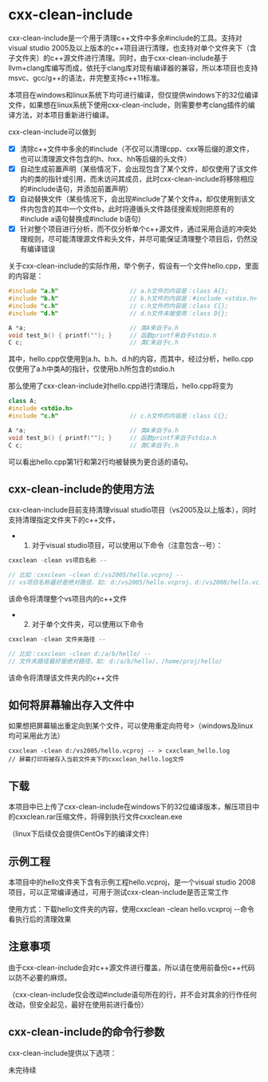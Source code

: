 cxx-clean-include
=====

cxx-clean-include是一个用于清理c++文件中多余#include的工具。支持对visual studio 2005及以上版本的c++项目进行清理，也支持对单个文件夹下（含子文件夹）的c++源文件进行清理。同时，由于cxx-clean-include基于llvm+clang库编写而成，依托于clang库对现有编译器的兼容，所以本项目也支持msvc、gcc/g++的语法，并完整支持c++11标准。

本项目在windows和linux系统下均可进行编译，但仅提供windows下的32位编译文件，如果想在linux系统下使用cxx-clean-include，则需要参考clang插件的编译方法，对本项目重新进行编译。

cxx-clean-include可以做到

- [x] 清除c++文件中多余的#include（不仅可以清理cpp、cxx等后缀的源文件，也可以清理源文件包含的h、hxx、hh等后缀的头文件）
- [x] 自动生成前置声明（某些情况下，会出现包含了某个文件，却仅使用了该文件内的类的指针或引用，而未访问其成员，此时cxx-clean-include将移除相应的#include语句，并添加前置声明）
- [x] 自动替换文件（某些情况下，会出现#include了某个文件a，却仅使用到该文件内包含的其中一个文件b，此时将遵循头文件路径搜索规则把原有的#include a语句替换成#include b语句）
- [x] 针对整个项目进行分析，而不仅分析单个c++源文件，通过采用合适的冲突处理规则，尽可能清理源文件和头文件，并尽可能保证清理整个项目后，仍然没有编译错误

关于cxx-clean-include的实际作用，举个例子，假设有一个文件hello.cpp，里面的内容是：

```cpp
#include "a.h"                    // a.h文件的内容是：class A{};
#include "b.h"                    // b.h文件的内容是：#include <stdio.h>
#include "c.h"                    // c.h文件的内容是：class C{};
#include "d.h"                    // d.h文件未被使用：class D{};

A *a;                             // 类A来自于a.h
void test_b() { printf(""); }     // 函数printf来自于stdio.h
C c;                              // 类C来自于c.h
```

其中，hello.cpp仅使用到a.h、b.h、d.h的内容，而其中，经过分析，hello.cpp仅使用了a.h中类A的指针，仅使用b.h所包含的stdio.h

那么使用了cxx-clean-include对hello.cpp进行清理后，hello.cpp将变为

```cpp
class A;
#include <stdio.h>
#include "c.h"                    // c.h文件的内容是：class C{};

A *a;                             // 类A来自于a.h
void test_b() { printf(""); }     // 函数printf来自于stdio.h
C c;                              // 类C来自于c.h
```

可以看出hello.cpp第1行和第2行均被替换为更合适的语句。

## cxx-clean-include的使用方法

cxx-clean-include目前支持清理visual studio项目（vs2005及以上版本），同时支持清理指定文件夹下的c++文件，

* 1. 对于visual studio项目，可以使用以下命令（注意包含--号）：

```cpp
cxxclean -clean vs项目名称 --

// 比如：cxxclean -clean d:/vs2005/hello.vcproj --
// vs项目名称最好是绝对路径，如: d:/vs2005/hello.vcproj、d:/vs2008/hello.vcxproj
```

该命令将清理整个vs项目内的c++文件

* 2. 对于单个文件夹，可以使用以下命令

```cpp
cxxclean -clean 文件夹路径 --

// 比如：cxxclean -clean d:/a/b/hello/ --
// 文件夹路径最好是绝对路径，如: d:/a/b/hello/、/home/proj/hello/
```

该命令将清理该文件夹内的c++文件


## 如何将屏幕输出存入文件中

如果想把屏幕输出重定向到某个文件，可以使用重定向符号>（windows及linux均可采用此方法）
```
cxxclean -clean d:/vs2005/hello.vcproj -- > cxxclean_hello.log
// 屏幕打印将被存入当前文件夹下的cxxclean_hello.log文件
```

## 下载

本项目中已上传了cxx-clean-include在windows下的32位编译版本，解压项目中的cxxclean.rar压缩文件，将得到执行文件cxxclean.exe

（linux下后续仅会提供CentOs下的编译文件）

## 示例工程

本项目中的hello文件夹下含有示例工程hello.vcproj，是一个visual studio 2008项目，可以正常编译通过，可用于测试cxx-clean-include是否正常工作

使用方式：下载hello文件夹的内容，使用cxxclean -clean hello.vcxproj --命令看执行后的清理效果

## 注意事项

由于cxx-clean-include会对c++源文件进行覆盖，所以请在使用前备份c++代码以防不必要的麻烦。

（cxx-clean-include仅会改动#include语句所在的行，并不会对其余的行作任何改动，但安全起见，最好在使用前进行备份）

## cxx-clean-include的命令行参数

cxx-clean-include提供以下选项：

未完待续